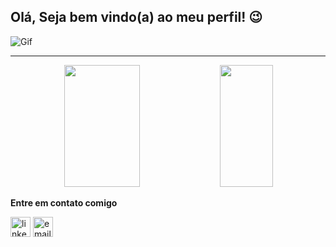 ## Olá, Seja bem vindo(a) ao meu perfil! 😉

![Gif](https://user-images.githubusercontent.com/74038190/225813708-98b745f2-7d22-48cf-9150-083f1b00d6c9.gif)


-------------------------------

<div align="center">  
  
  <img width="49%" height="195px" src="https://github-readme-stats.vercel.app/api?username=tiagocostacampos&show_icons=true&count_private=true&title_color=80F7D4&icon_color=9d00ff&text_color=c9d1d9&bg_color=0d1117&border_color=fff0" /> 
  
  <img width="41%" height="195px" src="https://github-readme-stats.vercel.app/api/top-langs/?username=tiagocostacampos&layout=compact&title_color=80F7D4&text_color=fff&bg_color=0d1117&border_color=fff0" />
  
</div>



<p><strong>Entre em contato comigo</strong></p>

<a href="https://www.linkedin.com/in/tiago-campos-6b533a79/" ><img src="https://img.icons8.com/?size=100&id=108812&format=png&color=000000" height="32" alt="linkedin logo" style="display: inline-block;" /></a>
<a href="tiagocostac@gmail.com" ><img src="https://img.icons8.com/?size=100&id=109463&format=png&color=000000" height="32" alt="email logo" style="display: inline-block;" /></a>








<!--
**tiagocostacampos/tiagocostacampos** is a ✨ _special_ ✨ repository because its `README.md` (this file) appears on your GitHub profile.

Here are some ideas to get you started:

- 🔭 I’m currently working on ...
- 🌱 I’m currently learning ...
- 👯 I’m looking to collaborate on ...
- 🤔 I’m looking for help with ...
- 💬 Ask me about ...
- 📫 How to reach me: ...
- 😄 Pronouns: ...
- ⚡ Fun fact: ...
-->
